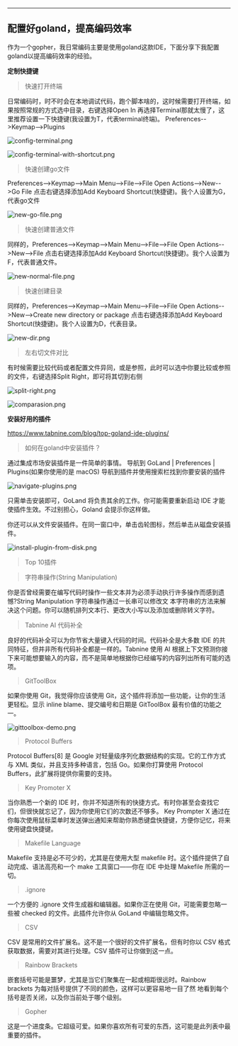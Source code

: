 
---
配置好goland，提高编码效率
---

作为一个gopher，我日常编码主要是使用goland这款IDE，下面分享下我配置goland以提高编码效率的经验。

**定制快捷键**

> 快速打开终端

日常编码时，时不时会在本地调试代码，跑个脚本啥的，这时候需要打开终端，如果按照常规的方式选中目录，右键选择Open In
再选择Terminal那就太慢了，这里推荐设置一下快捷键(我设置为T，代表terminal终端)。
Preferences-->Keymap-->Plugins




![config-terminal.png](images%2Fconfig-terminal.png)





![config-terminal-with-shortcut.png](images%2Fconfig-terminal-with-shortcut.png)




> 快速创建go文件

Preferences-->Keymap-->Main Menu-->File-->File Open Actions-->New-->Go File
点击右键选择添加Add Keyboard Shortcut(快捷键)。我个人设置为G，代表go文件




![new-go-file.png](images%2Fnew-go-file.png)




> 快速创建普通文件

同样的，Preferences-->Keymap-->Main Menu-->File-->File Open Actions-->New-->File
点击右键选择添加Add Keyboard Shortcut(快捷键)。我个人设置为F，代表普通文件。




![new-normal-file.png](images%2Fnew-normal-file.png)




> 快速创建目录

同样的，Preferences-->Keymap-->Main Menu-->File-->File Open Actions-->New-->Create new directory or package
点击右键选择添加Add Keyboard Shortcut(快捷键)。我个人设置为D，代表目录。




![new-dir.png](images%2Fnew-dir.png)




> 左右切文件对比

有时候需要比较代码或者配置文件异同，或是参照，此时可以选中你要比较或参照的文件，右键选择Split Right，即可将其切到右侧




![split-right.png](images%2Fsplit-right.png)




![comparasion.png](images%2Fcomparasion.png)




**安装好用的插件**

https://www.tabnine.com/blog/top-goland-ide-plugins/

> 如何在goland中安装插件？

通过集成市场安装插件是一件简单的事情。
导航到 GoLand | Preferences | Plugins(如果你使用的是 macOS)
导航到插件并使用搜索栏找到你要安装的插件




![navigate-plugins.png](images%2Fnavigate-plugins.png)



只需单击安装即可，GoLand 将负责其余的工作。你可能需要重新启动 IDE 才能使插件生效。不过别担心，Goland 会提示你这样做。

你还可以从文件安装插件。在同一窗口中，单击齿轮图标，然后单击从磁盘安装插件。




![install-plugin-from-disk.png](images%2Finstall-plugin-from-disk.png)




> Top 10插件

> 字符串操作(String Manipulation)

你是否曾经需要在编写代码时操作一些文本并为必须手动执行许多操作而感到遗憾?String Manipulation 字符串操作通过一长串可以修改文
本字符串的方法来解决这个问题。你可以随机排列文本行、更改大小写以及添加或删除转义字符。


> Tabnine AI 代码补全

良好的代码补全可以为你节省大量键入代码的时间。代码补全是大多数 IDE 的共同特征，但并非所有代码补全都是一样的。Tabnine 使用 AI 
根据上下文预测你接下来可能想要输入的内容，而不是简单地根据你已经编写的内容列出所有可能的选项。



> GitToolBox

如果你使用 Git，我觉得你应该使用 Git，这个插件将添加一些功能，让你的生活更轻松。显示 inline blame、提交编号和日期是 GitToolBox 
最有价值的功能之一。




![gittoolbox-demo.png](images%2Fgittoolbox-demo.png)




> Protocol Buffers

Protocol Buffers[8] 是 Google 对轻量级序列化数据结构的实现。它的工作方式与 XML 类似，并且支持多种语言，包括 Go。如果你打算使用 
Protocol Buffers，此扩展将提供你需要的支持。


> Key Promoter X

当你熟悉一个新的 IDE 时，你并不知道所有的快捷方式。有时你甚至会查找它们，但很快就忘记了，因为你使用它们的次数还不够多。
Key Prompter X 通过在你每次使用鼠标菜单时发送弹出通知来帮助你熟悉键盘快捷键，方便你记忆，将来使用键盘快捷键。


> Makefile Language

Makefile 支持是必不可少的，尤其是在使用大型 makefile 时。这个插件提供了自动完成、语法高亮和一个 make 工具窗口——你在
IDE 中处理 Makefile 所需的一切。



> .ignore

一个方便的 .ignore 文件生成器和编辑器。如果你正在使用 Git，可能需要忽略一些被 checked 的文件。此插件允许你从 GoLand 
中编辑忽略文件。


> CSV

CSV 是常用的文件扩展名。这不是一个很好的文件扩展名，但有时你以 CSV 格式获取数据，需要对其进行处理。CSV 插件可让你做到这一点。


> Rainbow Brackets

嵌套括号可能是噩梦，尤其是当它们聚集在一起或相距很远时。Rainbow brackets 为每对括号提供了不同的颜色，这样可以更容易地一目了然
地看到每个括号是否关闭，以及你当前处于哪个级别。


> Gopher

这是一个进度条。它超级可爱。如果你喜欢所有可爱的东西，这可能是此列表中最重要的插件。